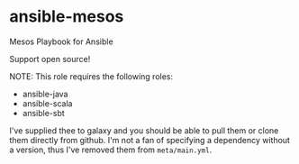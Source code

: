 ansible-mesos
=============

Mesos Playbook for Ansible

Support open source!

NOTE: This role requires the following roles:
  - ansible-java
  - ansible-scala
  - ansible-sbt 

I've supplied thee to galaxy and you should be able to pull them or clone them
directly from github. I'm not a fan of specifying a dependency without a
version, thus I've removed them from `meta/main.yml`.
